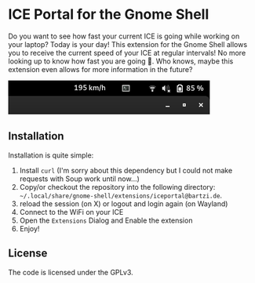 # ICE Portal for the Gnome Shell

Do you want to see how fast your current ICE is going while working on your laptop?
Today is your day!
This extension for the Gnome Shell allows you to receive the current speed of your ICE at regular intervals!
No more looking up to know how fast you are going :muscle:. 
Who knows, maybe this extension even allows for more information in the future?

![location in TopBar](images/current_indicator.png)

## Installation

Installation is quite simple:
1. Install `curl` (I'm sorry about this dependency but I could not make requests with Soup work until now...)
1. Copy/or checkout the repository into the following directory: `~/.local/share/gnome-shell/extensions/iceportal@bartzi.de`.
1. reload the session (on X) or logout and login again (on Wayland)
1. Connect to the WiFi on your ICE
1. Open the `Extensions` Dialog and Enable the extension
1. Enjoy!

## License

The code is licensed under the GPLv3.
